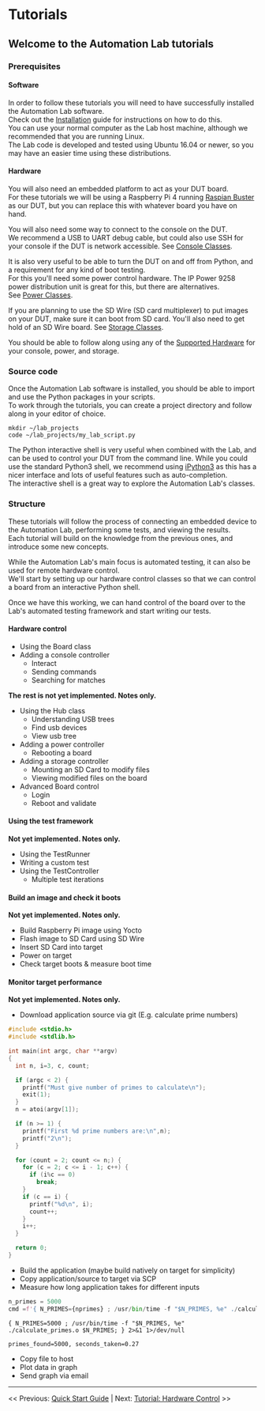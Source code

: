 # Tutorials

## Welcome to the Automation Lab tutorials

### Prerequisites

#### Software

In order to follow these tutorials you will need to have successfully installed the Automation Lab software.  
Check out the [Installation](../quick-start-guide/2-installation.md) guide for instructions on how to do this.  
You can use your normal computer as the Lab host machine, although we recommended that you are running Linux.  
The Lab code is developed and tested using Ubuntu 16.04 or newer, so you may have an easier time using these distributions.

#### Hardware

You will also need an embedded platform to act as your DUT board.  
For these tutorials we will be using a Raspberry Pi 4 running [Raspian Buster][raspian] as our DUT, but you can replace this with whatever board you have on hand.  

You will also need some way to connect to the console on the DUT.  
We recommend a USB to UART debug cable, but could also use SSH for your console if the DUT is network accessible.
See [Console Classes](../quick-start-guide/console-classes.md).

It is also very useful to be able to turn the DUT on and off from Python, and a requirement for any kind of boot testing.  
For this you'll need some power control hardware. The IP Power 9258 power distribution unit is great for this, but there are alternatives.  
See [Power Classes](../quick-start-guide/power-classes.md).

If you are planning to use the SD Wire (SD card multiplexer) to put images on your DUT, make sure it can boot from SD card.
You'll also need to get hold of an SD Wire board. See [Storage Classes](../quick-start-guide/storage-classes.md).

You should be able to follow along using any of the [Supported Hardware](../supported-hardware.md) for your console, power, and storage.

[raspian]: https://www.raspberrypi.org/downloads/raspbian/

### Source code

Once the Automation Lab software is installed, you should be able to import and use the Python packages in your scripts.  
To work through the tutorials, you can create a project directory and follow along in your editor of choice.

```shell
mkdir ~/lab_projects
code ~/lab_projects/my_lab_script.py
```

The Python interactive shell is very useful when combined with the Lab, and can be used to control your DUT from the command line.
While you could use the standard Python3 shell, we recommend using [iPython3][ipython] as this has a nicer interface and lots of useful features such as auto-completion.  
The interactive shell is a great way to explore the Automation Lab's classes.

[ipython]: https://ipython.org/install.html

### Structure

These tutorials will follow the process of connecting an embedded device to the Automation Lab, performing some tests, and viewing the results.  
Each tutorial will build on the knowledge from the previous ones, and introduce some new concepts.

While the Automation Lab's main focus is automated testing, it can also be used for remote hardware control.  
We'll start by setting up our hardware control classes so that we can control a board from an interactive Python shell.

Once we have this working, we can hand control of the board over to the Lab's automated testing framework and start writing our tests.

#### Hardware control

- Using the Board class
- Adding a console controller
  - Interact
  - Sending commands
  - Searching for matches

**The rest is not yet implemented. Notes only.**

- Using the Hub class
  - Understanding USB trees
  - Find usb devices
  - View usb tree
- Adding a power controller
  - Rebooting a board
- Adding a storage controller
  - Mounting an SD Card to modify files
  - Viewing modified files on the board
- Advanced Board control
  - Login
  - Reboot and validate

#### Using the test framework

**Not yet implemented. Notes only.**

- Using the TestRunner
- Writing a custom test
- Using the TestController
  - Multiple test iterations

#### Build an image and check it boots

**Not yet implemented. Notes only.**

- Build Raspberry Pi image using Yocto
- Flash image to SD Card using SD Wire
- Insert SD Card into target
- Power on target
- Check target boots & measure boot time

#### Monitor target performance

**Not yet implemented. Notes only.**

- Download application source via git (E.g. calculate prime numbers)

```C
#include <stdio.h>
#include <stdlib.h>

int main(int argc, char **argv)
{
  int n, i=3, c, count;

  if (argc < 2) {
    printf("Must give number of primes to calculate\n");
    exit(1);
  }
  n = atoi(argv[1]);

  if (n >= 1) {
    printf("First %d prime numbers are:\n",n);
    printf("2\n");
  }

  for (count = 2; count <= n;) {
    for (c = 2; c <= i - 1; c++) {
      if (i%c == 0)
        break;
    }
    if (c == i) {
      printf("%d\n", i);
      count++;
    }
    i++;
  }

  return 0;
}
```

- Build the application (maybe build natively on target for simplicity)
- Copy application/source to target via SCP
- Measure how long application takes for different inputs

```python
n_primes = 5000
cmd =f'{ N_PRIMES={nprimes} ; /usr/bin/time -f "$N_PRIMES, %e" ./calculate_primes.o $N_PRIMES; } 2>&1 1>/dev/null'
```

```shell
{ N_PRIMES=5000 ; /usr/bin/time -f "$N_PRIMES, %e" ./calculate_primes.o $N_PRIMES; } 2>&1 1>/dev/null

primes_found=5000, seconds_taken=0.27
```

- Copy file to host
- Plot data in graph
- Send graph via email

___

<< Previous: [Quick Start Guide](../quick-start-guide/1-introduction.md) |
Next: [Tutorial: Hardware Control](./2-tutorial-hardware-control.md) >>
